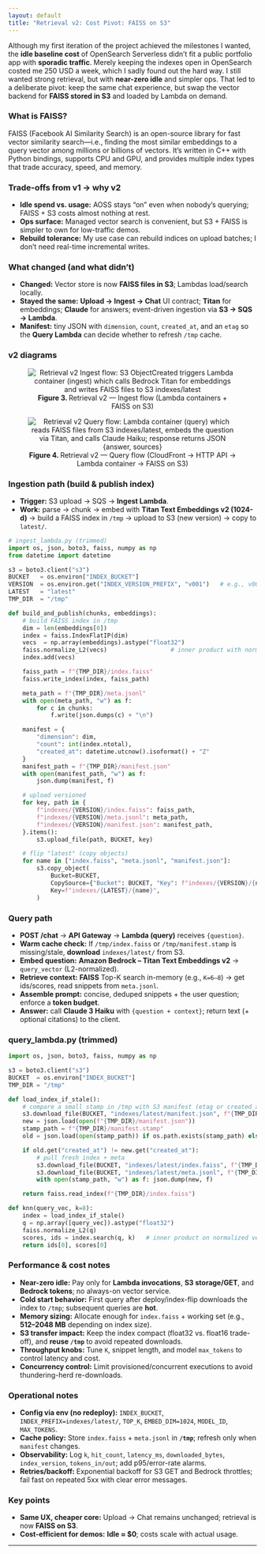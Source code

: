 ```yaml
---
layout: default
title: "Retrieval v2: Cost Pivot: FAISS on S3"
---
```


Although my first iteration of the project achieved the milestones I wanted, the **idle baseline cost** of OpenSearch Serverless didn’t fit a public portfolio app with **sporadic traffic**. Merely keeping the indexes open in OpenSearch costed me 250 USD a week, which I sadly found out the hard way. I still wanted strong retrieval, but with **near-zero idle** and simpler ops. That led to a deliberate pivot: keep the same chat experience, but swap the vector backend for **FAISS stored in S3** and loaded by Lambda on demand.

### What is FAISS?
FAISS (Facebook AI Similarity Search) is an open-source library for fast vector similarity search—i.e., finding the most similar embeddings to a query vector among millions or billions of vectors. It’s written in C++ with Python bindings, supports CPU and GPU, and provides multiple index types that trade accuracy, speed, and memory.

### Trade-offs from v1 → why v2
- **Idle spend vs. usage:** AOSS stays “on” even when nobody’s querying; FAISS + S3 costs almost nothing at rest.
- **Ops surface:** Managed vector search is convenient, but S3 + FAISS is simpler to own for low-traffic demos.
- **Rebuild tolerance:** My use case can rebuild indices on upload batches; I don’t need real-time incremental writes.

### What changed (and what didn’t)
- **Changed:** Vector store is now **FAISS files in S3**; Lambdas load/search locally.
- **Stayed the same:** **Upload → Ingest → Chat** UI contract; **Titan** for embeddings; **Claude** for answers; event-driven ingestion via **S3 → SQS → Lambda**.
- **Manifest:** tiny JSON with `dimension`, `count`, `created_at`, and an `etag` so the **Query Lambda** can decide whether to refresh `/tmp` cache.

### v2 diagrams
<div align="center">
  <figure class="figure-center">
    <img src="{{ '/assets/images/updated-ingest-flow.png' | relative_url }}" alt="Retrieval v2 Ingest flow: S3 ObjectCreated triggers Lambda container (ingest) which calls Bedrock Titan for embeddings and writes FAISS files to S3 indexes/latest" />
    <figcaption><strong>Figure 3. </strong>Retrieval v2 — Ingest flow (Lambda containers + FAISS on S3)</figcaption>
  </figure>
</div>

<div align="center">
  <figure class="figure-center">
    <img src="{{ '/assets/images/updated-query-flow.png' | relative_url }}" alt="Retrieval v2 Query flow: Lambda container (query) which reads FAISS files from S3 indexes/latest, embeds the question via Titan, and calls Claude Haiku; response returns JSON {answer, sources}" />
    <figcaption><strong>Figure 4. </strong>Retrieval v2 — Query flow (CloudFront → HTTP API → Lambda container → FAISS on S3)</figcaption>
  </figure>
</div>


### Ingestion path (build & publish index)
- **Trigger:** S3 upload → SQS → **Ingest Lambda**.
- **Work:** parse → chunk → embed with **Titan Text Embeddings v2 (1024-d)** → build a FAISS index in `/tmp` → upload to S3 (new version) → copy to `latest/`.

```python
# ingest_lambda.py (trimmed)
import os, json, boto3, faiss, numpy as np
from datetime import datetime

s3 = boto3.client("s3")
BUCKET   = os.environ["INDEX_BUCKET"]
VERSION  = os.environ.get("INDEX_VERSION_PREFIX", "v001")   # e.g., v003 when publishing
LATEST   = "latest"
TMP_DIR  = "/tmp"

def build_and_publish(chunks, embeddings):
    # build FAISS index in /tmp
    dim = len(embeddings[0])
    index = faiss.IndexFlatIP(dim)
    vecs  = np.array(embeddings).astype("float32")
    faiss.normalize_L2(vecs)                  # inner product with normalized vectors ≈ cosine
    index.add(vecs)

    faiss_path = f"{TMP_DIR}/index.faiss"
    faiss.write_index(index, faiss_path)

    meta_path = f"{TMP_DIR}/meta.jsonl"
    with open(meta_path, "w") as f:
        for c in chunks:
            f.write(json.dumps(c) + "\n")

    manifest = {
        "dimension": dim,
        "count": int(index.ntotal),
        "created_at": datetime.utcnow().isoformat() + "Z"
    }
    manifest_path = f"{TMP_DIR}/manifest.json"
    with open(manifest_path, "w") as f:
        json.dump(manifest, f)

    # upload versioned
    for key, path in {
        f"indexes/{VERSION}/index.faiss": faiss_path,
        f"indexes/{VERSION}/meta.jsonl": meta_path,
        f"indexes/{VERSION}/manifest.json": manifest_path,
    }.items():
        s3.upload_file(path, BUCKET, key)

    # flip "latest" (copy objects)
    for name in ["index.faiss", "meta.jsonl", "manifest.json"]:
        s3.copy_object(
            Bucket=BUCKET,
            CopySource={"Bucket": BUCKET, "Key": f"indexes/{VERSION}/{name}"},
            Key=f"indexes/{LATEST}/{name}",
        )
```

### Query path
- **POST /chat** → **API Gateway** → **Lambda (query)** receives `{question}`.
- **Warm cache check:** If `/tmp/index.faiss` or `/tmp/manifest.stamp` is missing/stale, **download** `indexes/latest/` from S3.
- **Embed question:** **Amazon Bedrock – Titan Text Embeddings v2** → `query_vector` (L2-normalized).
- **Retrieve context:** **FAISS** Top-K search in-memory (e.g., `K=6–8`) → get ids/scores, read snippets from `meta.jsonl`.
- **Assemble prompt:** concise, deduped snippets + the user question; enforce a **token budget**.
- **Answer:** call **Claude 3 Haiku** with `{question + context}`; return text (+ optional citations) to the client.

### query_lambda.py (trimmed)

```python
import os, json, boto3, faiss, numpy as np

s3 = boto3.client("s3")
BUCKET  = os.environ["INDEX_BUCKET"]
TMP_DIR = "/tmp"

def load_index_if_stale():
    # compare a small stamp in /tmp with S3 manifest (etag or created_at)
    s3.download_file(BUCKET, "indexes/latest/manifest.json", f"{TMP_DIR}/manifest.json")
    new = json.load(open(f"{TMP_DIR}/manifest.json"))
    stamp_path = f"{TMP_DIR}/manifest.stamp"
    old = json.load(open(stamp_path)) if os.path.exists(stamp_path) else {}

    if old.get("created_at") != new.get("created_at"):
        # pull fresh index + meta
        s3.download_file(BUCKET, "indexes/latest/index.faiss", f"{TMP_DIR}/index.faiss")
        s3.download_file(BUCKET, "indexes/latest/meta.jsonl", f"{TMP_DIR}/meta.jsonl")
        with open(stamp_path, "w") as f: json.dump(new, f)

    return faiss.read_index(f"{TMP_DIR}/index.faiss")

def knn(query_vec, k=8):
    index = load_index_if_stale()
    q = np.array([query_vec]).astype("float32")
    faiss.normalize_L2(q)
    scores, ids = index.search(q, k)   # inner product on normalized vectors
    return ids[0], scores[0]
```

### Performance & cost notes
- **Near-zero idle:** Pay only for **Lambda invocations**, **S3 storage/GET**, and **Bedrock tokens**; no always-on vector service.
- **Cold start behavior:** First query after deploy/index-flip downloads the index to `/tmp`; subsequent queries are **hot**.
- **Memory sizing:** Allocate enough for `index.faiss` + working set (e.g., **512–2048 MB** depending on index size).
- **S3 transfer impact:** Keep the index compact (float32 vs. float16 trade-off), and **reuse `/tmp`** to avoid repeated downloads.
- **Throughput knobs:** Tune `K`, snippet length, and model `max_tokens` to control latency and cost.
- **Concurrency control:** Limit provisioned/concurrent executions to avoid thundering-herd re-downloads.

### Operational notes
- **Config via env (no redeploy):** `INDEX_BUCKET`, `INDEX_PREFIX=indexes/latest/`, `TOP_K`, `EMBED_DIM=1024`, `MODEL_ID`, `MAX_TOKENS`.
- **Cache policy:** Store `index.faiss` + `meta.jsonl` in **`/tmp`**; refresh only when `manifest` changes.
- **Observability:** Log `k`, `hit_count`, `latency_ms`, `downloaded_bytes`, `index_version`, `tokens_in/out`; add p95/error-rate alarms.
- **Retries/backoff:** Exponential backoff for S3 GET and Bedrock throttles; fail fast on repeated 5xx with clear error messages.

### Key points
- **Same UX, cheaper core:** Upload → Chat remains unchanged; retrieval is now **FAISS on S3**.
- **Cost-efficient for demos:** **Idle ≈ $0**; costs scale with actual usage.

---
